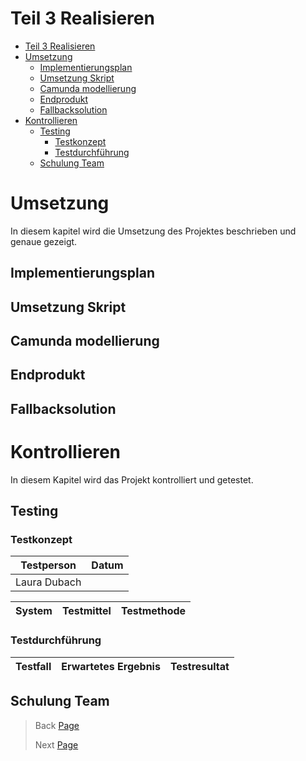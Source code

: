 # Teil 3 Realisieren

- [Teil 3 Realisieren](#teil-3-realisieren)
- [Umsetzung](#umsetzung)
  - [Implementierungsplan](#implementierungsplan)
  - [Umsetzung Skript](#umsetzung-skript)
  - [Camunda modellierung](#camunda-modellierung)
  - [Endprodukt](#endprodukt)
  - [Fallbacksolution](#fallbacksolution)
- [Kontrollieren](#kontrollieren)
  - [Testing](#testing)
    - [Testkonzept](#testkonzept)
    - [Testdurchführung](#testdurchführung)
  - [Schulung Team](#schulung-team)


# Umsetzung
In diesem kapitel wird die Umsetzung des Projektes beschrieben und genaue gezeigt.

## Implementierungsplan

## Umsetzung Skript

## Camunda modellierung

## Endprodukt

## Fallbacksolution

# Kontrollieren
In diesem Kapitel wird das Projekt kontrolliert und getestet.

## Testing
### Testkonzept
| Testperson | Datum |
| ---------- | ----- |
| Laura Dubach | |

| System | Testmittel | Testmethode |
| -------| ---------- | ----------- |


### Testdurchführung
| Testfall | Erwartetes Ergebnis | Testresultat |
| ---------| ------------------- | ------------ |

## Schulung Team


> Back [Page](https://github.com/lauradubach/Semesterarbeit1/blob/main/Sites/Teil%202%20Vorbereitung.md)
>
> Next [Page](https://github.com/lauradubach/Semesterarbeit1/blob/main/Sites/Teil%204%20Abschluss.md)
